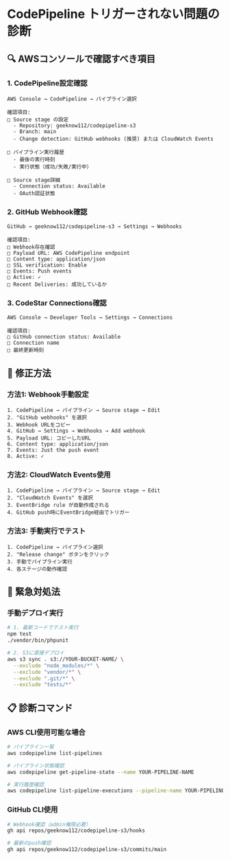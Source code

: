 # CodePipeline トリガーされない問題の診断

## 🔍 AWSコンソールで確認すべき項目

### 1. CodePipeline設定確認
```
AWS Console → CodePipeline → パイプライン選択

確認項目:
□ Source stage の設定
  - Repository: geeknow112/codepipeline-s3
  - Branch: main
  - Change detection: GitHub webhooks (推奨) または CloudWatch Events
  
□ パイプライン実行履歴
  - 最後の実行時刻
  - 実行状態（成功/失敗/実行中）
  
□ Source stage詳細
  - Connection status: Available
  - OAuth認証状態
```

### 2. GitHub Webhook確認
```
GitHub → geeknow112/codepipeline-s3 → Settings → Webhooks

確認項目:
□ Webhook存在確認
□ Payload URL: AWS CodePipeline endpoint
□ Content type: application/json
□ SSL verification: Enable
□ Events: Push events
□ Active: ✓
□ Recent Deliveries: 成功しているか
```

### 3. CodeStar Connections確認
```
AWS Console → Developer Tools → Settings → Connections

確認項目:
□ GitHub connection status: Available
□ Connection name
□ 最終更新時刻
```

## 🔧 修正方法

### 方法1: Webhook手動設定
```
1. CodePipeline → パイプライン → Source stage → Edit
2. "GitHub webhooks" を選択
3. Webhook URLをコピー
4. GitHub → Settings → Webhooks → Add webhook
5. Payload URL: コピーしたURL
6. Content type: application/json
7. Events: Just the push event
8. Active: ✓
```

### 方法2: CloudWatch Events使用
```
1. CodePipeline → パイプライン → Source stage → Edit
2. "CloudWatch Events" を選択
3. EventBridge rule が自動作成される
4. GitHub push時にEventBridge経由でトリガー
```

### 方法3: 手動実行でテスト
```
1. CodePipeline → パイプライン選択
2. "Release change" ボタンをクリック
3. 手動でパイプライン実行
4. 各ステージの動作確認
```

## 🚨 緊急対処法

### 手動デプロイ実行
```bash
# 1. 最新コードでテスト実行
npm test
./vendor/bin/phpunit

# 2. S3に直接デプロイ
aws s3 sync . s3://YOUR-BUCKET-NAME/ \
  --exclude "node_modules/*" \
  --exclude "vendor/*" \
  --exclude ".git/*" \
  --exclude "tests/*"
```

## 📋 診断コマンド

### AWS CLI使用可能な場合
```bash
# パイプライン一覧
aws codepipeline list-pipelines

# パイプライン状態確認
aws codepipeline get-pipeline-state --name YOUR-PIPELINE-NAME

# 実行履歴確認
aws codepipeline list-pipeline-executions --pipeline-name YOUR-PIPELINE-NAME
```

### GitHub CLI使用
```bash
# Webhook確認（admin権限必要）
gh api repos/geeknow112/codepipeline-s3/hooks

# 最新のpush確認
gh api repos/geeknow112/codepipeline-s3/commits/main
```
